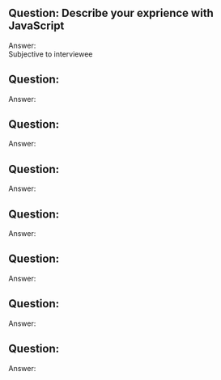 ## Question: Describe your exprience with JavaScript
Answer:   
Subjective to interviewee

## Question:
Answer:   


## Question:
Answer:   


## Question:
Answer:   


## Question:
Answer:   


## Question:
Answer:   


## Question:
Answer:   


## Question:
Answer:   
